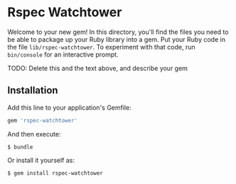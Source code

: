 # Rspec Watchtower

Welcome to your new gem! In this directory, you'll find the files you need to be able to package up your Ruby library into a gem. Put your Ruby code in the file `lib/rspec-watchtower`. To experiment with that code, run `bin/console` for an interactive prompt.

TODO: Delete this and the text above, and describe your gem

## Installation

Add this line to your application's Gemfile:

```ruby
gem 'rspec-watchtower'
```

And then execute:

    $ bundle

Or install it yourself as:

    $ gem install rspec-watchtower
